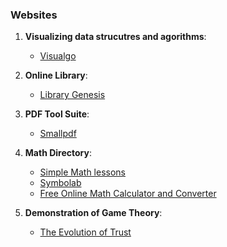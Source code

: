 ### Websites 

1. **Visualizing data strucutres and agorithms**: 
	- [Visualgo](https://visualgo.net/en) 

2. **Online Library**: 
	- [Library Genesis](https://libgen.is/)

3. **PDF Tool Suite**: 
	- [Smallpdf](https://smallpdf.com/edit-pdf)

4. **Math Directory**: 
	- [Simple Math lessons](https://www.mathsisfun.com/)
	- [Symbolab](https://www.symbolab.com/)
	- [Free Online Math Calculator and Converter](https://www.easycalculation.com/)

3. **Demonstration of Game Theory**: 
	- [The Evolution of Trust](https://ncase.me/trust/)

